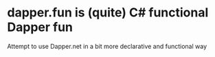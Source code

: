 # dapper.fun is (quite) C# functional Dapper fun

Attempt to use Dapper.net in a bit more declarative and functional way
